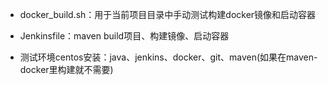 - docker_build.sh：用于当前项目目录中手动测试构建docker镜像和启动容器

- Jenkinsfile：maven build项目、构建镜像、启动容器

- 测试环境centos安装：java、jenkins、docker、git、maven(如果在maven-docker里构建就不需要)